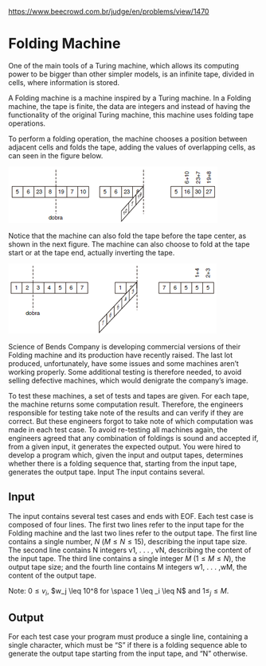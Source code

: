 https://www.beecrowd.com.br/judge/en/problems/view/1470

# Folding Machine

One of the main tools of a Turing machine, which allows its computing power to
be bigger than other simpler models, is an infinite tape, divided in cells,
where information is stored.

A Folding machine is a machine inspired by a Turing machine. In a Folding
machine, the tape is finite, the data are integers and instead of having the
functionality of the original Turing machine, this machine uses folding tape
operations.

To perform a folding operation, the machine chooses a position between
adjacent cells and folds the tape, adding the values of overlapping cells, as
can seen in the figure below.

![](imgs/UOJ_1470_a.png)

Notice that the machine can also fold the tape before the tape center, as
shown in the next figure. The machine can also choose to fold at the tape
start or at the tape end, actually inverting the tape.

![](imgs/UOJ_1470_b.png)

Science of Bends Company is developing commercial versions of their Folding
machine and its production have recently raised. The last lot produced,
unfortunately, have some issues and some machines aren’t working properly.
Some additional testing is therefore needed, to avoid selling defective
machines, which would denigrate the company’s image.

To test these machines, a set of tests and tapes are given. For each tape, the
machine returns some computation result. Therefore, the engineers responsible
for testing take note of the results and can verify if they are correct. But
these engineers forgot to take note of which computation was made in each test
case. To avoid re-testing all machines again, the engineers agreed that any
combination of foldings is sound and accepted if, from a given input, it
generates the expected output. You were hired to develop a program which,
given the input and output tapes, determines whether there is a folding
sequence that, starting from the input tape, generates the output tape. Input
The input contains several.

## Input

The input contains several test cases and ends with EOF. Each test case is
composed of four lines. The first two lines refer to the input tape for the
Folding machine and the last two lines refer to the output tape. The first
line contains a single number, $N$ ($M \leq N \leq 15$), describing the input
tape size. The second line contains N integers v1, . . . , vN, describing the
content of the input tape. The third line contains a single integer $M$
($1 \leq M \leq N$), the output tape size; and the fourth line contains M
integers w1, . . . ,wM, the content of the output tape.

Note: $0 \leq v_i$, $w_j \leq 10^8 for \space 1 \leq _i \leq N$ and
$1 \leq _j \leq M$.

## Output

For each test case your program must produce a single line, containing a
single character, which must be “S” if there is a folding sequence able to
generate the output tape starting from the input tape, and “N” otherwise.
